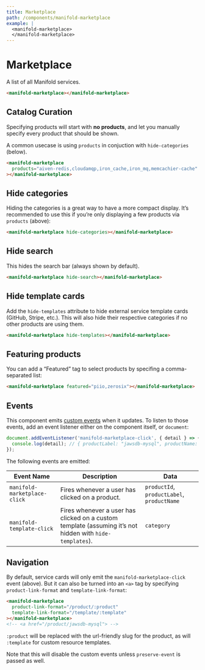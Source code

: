 ```yaml
---
title: Marketplace
path: /components/manifold-marketplace
example: |
  <manifold-marketplace>
  </manifold-marketplace>
---
```


# Marketplace

A list of all Manifold services.

```html
<manifold-marketplace></manifold-marketplace>
```

## Catalog Curation

Specifying products will start with **no products**, and let you manually specify every product that
should be shown.

A common usecase is using `products` in conjuction with `hide-categories` (below).

```html
<manifold-marketplace
  products="aiven-redis,cloudamqp,iron_cache,iron_mq,memcachier-cache"
></manifold-marketplace>
```

## Hide categories

Hiding the categories is a great way to have a more compact display. It’s recommended to use this if
you’re only displaying a few products via `products` (above):

```html
<manifold-marketplace hide-categories></manifold-marketplace>
```

## Hide search

This hides the search bar (always shown by default).

```html
<manifold-marketplace hide-search></manifold-marketplace>
```

## Hide template cards

Add the `hide-templates` attribute to hide external service template cards (GitHub, Stripe, etc.).
This will also hide their respective categories if no other products are using them.

```html
<manifold-marketplace hide-templates></manifold-marketplace>
```

## Featuring products

You can add a “Featured” tag to select products by specifing a comma-separated list:

```html
<manifold-marketplace featured="piio,zerosix"></manifold-marketplace>
```

## Events

This component emits
[custom events](https://developer.mozilla.org/en-US/docs/Web/API/CustomEvent/CustomEvent) when it
updates. To listen to those events, add an event listener either on the component itself, or
`document`:

```js
document.addEventListener('manifold-marketplace-click', { detail } => {
  console.log(detail); // { productLabel: "jawsdb-mysql", productName: "JawsDB MySQL", productId: "234w1jyaum5j0aqe3g3bmbqjgf20p" }
});
```

The following events are emitted:

| Event Name                   | Description                                                                                              | Data                                       |
| ---------------------------- | -------------------------------------------------------------------------------------------------------- | ------------------------------------------ |
| `manifold-marketplace-click` | Fires whenever a user has clicked on a product.                                                          | `productId`, `productLabel`, `productName` |
| `manifold-template-click`    | Fires whenever a user has clicked on a custom template (assuming it’s not hidden with `hide-templates`). | `category`                                 |

## Navigation

By default, service cards will only emit the `manifold-marketplace-click` event (above). But it can
also be turned into an `<a>` tag by specifying `product-link-format` and `template-link-format`:

```html
<manifold-marketplace
  product-link-format="/product/:product"
  template-link-format="/template/:template"
></manifold-marketplace>
<!-- <a href="/product/jawsdb-mysql"> -->
```

`:product` will be replaced with the url-friendly slug for the product, as will `:template` for
custom resource templates.

Note that this will disable the custom events unless `preserve-event` is passed as well.

